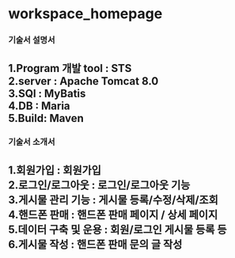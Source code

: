 # workspace_homepage
 
### 기술서 설명서

1.Program 개발 tool : STS  
2.server : Apache Tomcat 8.0  
3.SQl : MyBatis  
4.DB : Maria  
5.Build: Maven 
----------------------------------------

### 기술서 소개서

1.회원가입 : 회원가입  
2.로그인/로그아웃 : 로그인/로그아웃 기능   
3.게시물 관리 기능 : 게시물 등록/수정/삭제/조회  
4.핸드폰 판매 : 핸드폰 판매 페이지 / 상세 페이지   
5.데이터 구축 및 운용 : 회원/로그인 게시물 등록 등  
6.게시물 작성 : 핸드폰 판매 문의 글 작성  
----------------------------------------





